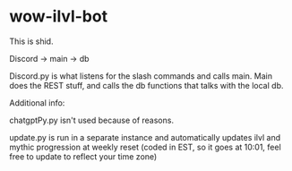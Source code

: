 # wow-ilvl-bot

This is shid.

Discord -> main -> db

Discord.py is what listens for the slash commands and calls main. Main does the REST stuff, and calls the db functions that talks with the local db.

Additional info:

chatgptPy.py isn't used because of reasons.

update.py is run in a separate instance and automatically updates ilvl and mythic progression at weekly reset (coded in EST, so it goes at 10:01, feel free to update to reflect your time zone)
